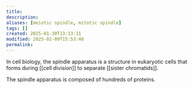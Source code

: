 ```yaml
---
title: 
description: 
aliases: [meiotic spindle, mitotic spindle]
tags: []
created: 2025-01-30T13:13:11
modified: 2025-02-09T15:53:48
permalink:
---
```


In cell biology, the spindle apparatus is a structure in eukaryotic cells that forms during [[cell division]] to separate [[sister chromatids]].

The spindle apparatus is composed of hundreds of proteins.
